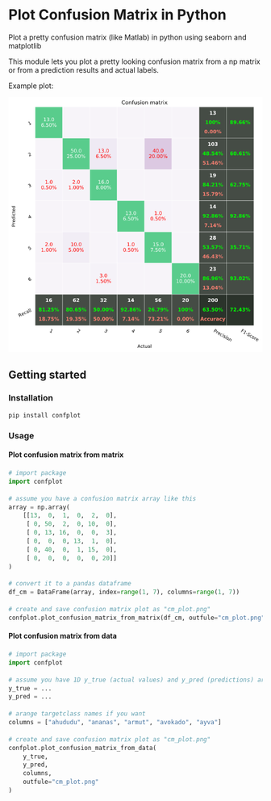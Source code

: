 # Plot Confusion Matrix in Python

Plot a pretty confusion matrix (like Matlab) in python using seaborn and matplotlib

This module lets you plot a pretty looking confusion matrix from a np matrix or from a prediction results and actual labels.

Example plot:

![alt text](screenshots/conf_matrix_plot.png)

## Getting started

### Installation

```console
pip install confplot
```

### Usage

#### Plot confusion matrix from matrix

```python
# import package
import confplot

# assume you have a confusion matrix array like this
array = np.array(
    [[13,  0,  1,  0,  2,  0],
     [ 0, 50,  2,  0, 10,  0],
     [ 0, 13, 16,  0,  0,  3],
     [ 0,  0,  0, 13,  1,  0],
     [ 0, 40,  0,  1, 15,  0],
     [ 0,  0,  0,  0,  0, 20]]
)

# convert it to a pandas dataframe
df_cm = DataFrame(array, index=range(1, 7), columns=range(1, 7))

# create and save confusion matrix plot as "cm_plot.png"
confplot.plot_confusion_matrix_from_matrix(df_cm, outfule="cm_plot.png")
```

#### Plot confusion matrix from data
```python
# import package
import confplot

# assume you have 1D y_true (actual values) and y_pred (predictions) arrays
y_true = ...
y_pred = ...

# arange targetclass names if you want
columns = ["ahududu", "ananas", "armut", "avokado", "ayva"]

# create and save confusion matrix plot as "cm_plot.png"
confplot.plot_confusion_matrix_from_data(
    y_true,
    y_pred,
    columns,
    outfule="cm_plot.png"
)
```